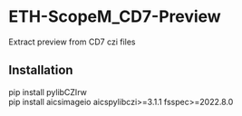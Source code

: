 # ETH-ScopeM_CD7-Preview
Extract preview from CD7 czi files

## Installation
pip install pylibCZIrw  
pip install aicsimageio aicspylibczi>=3.1.1 fsspec>=2022.8.0